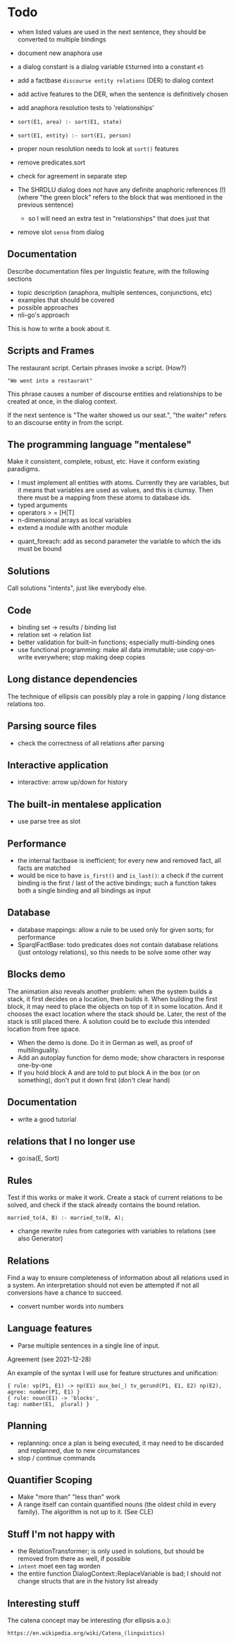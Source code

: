 # Todo

- when listed values are used in the next sentence, they should be converted to multiple bindings

- document new anaphora use
- a dialog constant is a dialog variable `E5`turned into a constant `e5`
- add a factbase `discourse entity relations` (DER) to dialog context 
- add active features to the DER, when the sentence is definitively chosen
- add anaphora resolution tests to 'relationships'
- `sort(E1, area) :- sort(E1, state)`
- `sort(E1, entity) :- sort(E1, person)`
- proper noun resolution needs to look at `sort()` features
- remove predicates.sort
- check for agreement in separate step
- The SHRDLU dialog does not have any definite anaphoric references (!) (where "the green block" refers to the block that was mentioned in the previous sentence)
  - so I will need an extra test in "relationships" that does just that
- remove slot `sense` from dialog 

## Documentation

Describe documentation files per linguistic feature, with the following sections

- topic description (anaphora, multiple sentences, conjunctions, etc)
- examples that should be covered
- possible approaches
- nli-go's approach

This is how to write a book about it.

## Scripts and Frames

The restaurant script. Certain phrases invoke a script. (How?)

    "We went into a restaurant"

This phrase causes a number of discourse entities and relationships to be created at once, in the dialog context.

If the next sentence is "The waiter showed us our seat.", "the waiter" refers to an discourse entity in from the script. 

## The programming language "mentalese"

Make it consistent, complete, robust, etc. Have it conform existing paradigms.

- I must implement all entities with atoms. Currently they are variables, but it means that variables are used as values, and this is clumsy. Then there must be a mapping from these atoms to database ids.
- typed arguments
- operators > = [H|T]
- n-dimensional arrays as local variables
- extend a module with another module
* quant_foreach: add as second parameter the variable to which the ids must be bound

## Solutions

Call solutions "intents", just like everybody else.

## Code

* binding set -> results / binding list
* relation set -> relation list
* better validation for built-in functions; especially multi-binding ones
* use functional programming: make all data immutable; use copy-on-write everywhere; stop making deep copies

## Long distance dependencies

The technique of ellipsis can possibly play a role in gapping / long distance relations too.

## Parsing source files

- check the correctness of all relations after parsing

## Interactive application

- interactive: arrow up/down for history

## The built-in mentalese application

- use parse tree as slot

## Performance

- the internal factbase is inefficient; for every new and removed fact, all facts are matched
- would be nice to have `is_first()` and `is_last()`: a check if the current binding is the first / last of the active bindings; such a function takes both a single binding and all bindings as input

## Database

* database mappings: allow a rule to be used only for given sorts; for performance
* SparqlFactBase: todo predicates does not contain database relations (just ontology relations), so this needs to be solve some other way

## Blocks demo

The animation also reveals another problem: when the system builds a stack, it first decides on a location, then builds it. When building the first block, it may need to place the objects on top of it in some location. And it chooses the exact location where the stack should be. Later, the rest of the stack is still placed there. A solution could be to exclude this intended location from free space.

- When the demo is done. Do it in German as well, as proof of multilinguality.
- Add an autoplay function for demo mode; show characters in response one-by-one  
- If you hold block A and are told to put block A in the box (or on something), don't put it down first (don't clear hand)

## Documentation

* write a good tutorial

## relations that I no longer use

- go:isa(E, Sort)

## Rules

Test if this works or make it work. Create a stack of current relations to be solved, and check if the stack already contains the bound relation.

    married_to(A, B) :- married_to(B, A);
    
* change rewrite rules from categories with variables to relations (see also Generator)

## Relations

Find a way to ensure completeness of information about all relations used in a system. An interpretation should not even be attempted if not all conversions have a chance to succeed.

* convert number words into numbers

## Language features

- Parse multiple sentences in a single line of input. 

Agreement (see 2021-12-28)

An example of the syntax I will use for feature structures and unification:

    { rule: vp(P1, E1) -> np(E1) aux_be(_) tv_gerund(P1, E1, E2) np(E2),            agree: number(P1, E1) }
    { rule: noun(E1) -> 'blocks',                                                   tag: number(E1,  plural) }


## Planning

- replanning: once a plan is being executed, it may need to be discarded and replanned, due to new circumstances
- stop / continue commands

## Quantifier Scoping

- Make "more than" "less than" work
- A range itself can contain quantified nouns (the oldest child in every family). The algorithm is not up to it. (See CLE)

## Stuff I'm not happy with

* the RelationTransformer; is only used in solutions, but should be removed from there as well, if possible
* `intent` moet een tag worden
* the entire function DialogContext::ReplaceVariable is bad; I should not change structs that are in the history list already  

## Interesting stuff

The catena concept may be interesting (for ellipsis a.o.):

    https://en.wikipedia.org/wiki/Catena_(linguistics)
